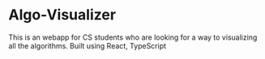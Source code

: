 # Algo-Visualizer
This is an webapp for CS students who are looking for a way to visualizing all the algorithms. Built using React, TypeScript
